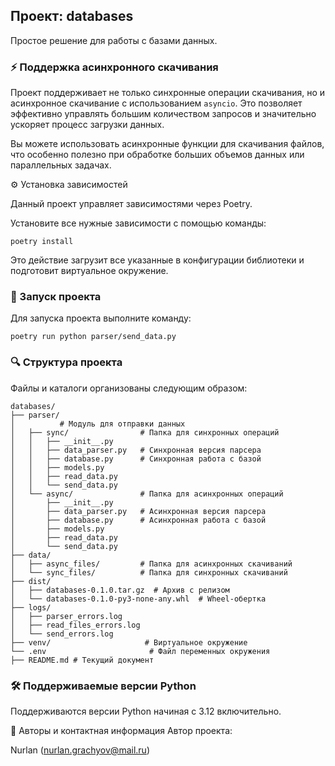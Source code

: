 ## Проект: databases

Простое решение для работы с базами данных.

### ⚡ Поддержка асинхронного скачивания

Проект поддерживает не только синхронные операции скачивания, но и асинхронное скачивание с использованием `asyncio`.
Это позволяет эффективно управлять большим количеством запросов и значительно ускоряет процесс загрузки данных.

Вы можете использовать асинхронные функции для скачивания файлов, что особенно полезно при обработке больших объемов
данных или параллельных задачах.

⚙️ Установка зависимостей

Данный проект управляет зависимостями через Poetry.

Установите все нужные зависимости с помощью команды:

````
poetry install
````

Это действие загрузит все указанные в конфигурации библиотеки и подготовит виртуальное окружение.

### 🚀 Запуск проекта

Для запуска проекта выполните команду:

````
poetry run python parser/send_data.py
````

### 🔍 Структура проекта

Файлы и каталоги организованы следующим образом:

```
databases/
├── parser/
│          # Модуль для отправки данных
│   ├── sync/                # Папка для синхронных операций
│   │   ├── __init__.py
│   │   ├── data_parser.py   # Синхронная версия парсера
│   │   ├── database.py      # Синхронная работа с базой
│   │   ├── models.py
│   │   ├── read_data.py
│   │   └── send_data.py
│   └── async/               # Папка для асинхронных операций
│       ├── __init__.py
│       ├── data_parser.py   # Асинхронная версия парсера
│       ├── database.py      # Асинхронная работа с базой
│       ├── models.py
│       ├── read_data.py
│       └── send_data.py
├── data/
│   ├── async_files/         # Папка для асинхронных скачиваний
│   └── sync_files/          # Папка для синхронных скачиваний
├── dist/
│   ├── databases-0.1.0.tar.gz  # Архив с релизом
│   └── databases-0.1.0-py3-none-any.whl  # Wheel-обертка
├── logs/
│   ├── parser_errors.log
│   ├── read_files_errors.log
│   └── send_errors.log
├── venv/                     # Виртуальное окружение
└── .env                       # Файл переменных окружения
├── README.md # Текущий документ
````

### 🛠 Поддерживаемые версии Python

Поддерживаются версии Python начиная с 3.12 включительно.

💬 Авторы и контактная информация
Автор проекта:

Nurlan (nurlan.grachyov@mail.ru)
